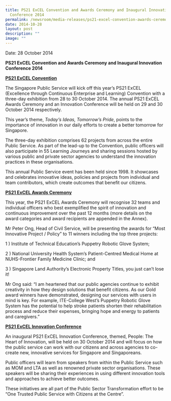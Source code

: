 ```yaml
---
title: PS21 ExCEL Convention and Awards Ceremony and Inaugural Innovation
  Conference 2014
permalink: /newsroom/media-releases/ps21-excel-convention-awards-ceremony-inaugural-innovation-conference-2014/
date: 2014-10-28
layout: post
description: ""
image: ""
---
```

Date: 28 October 2014

**PS21 ExCEL Convention and Awards Ceremony and Inaugural Innovation Conference 2014**

<u>**PS21 ExCEL Convention**</u>

The Singapore Public Service will kick off this year’s PS21 ExCEL (Excellence through Continuous Enterprise and Learning) Convention with a three-day exhibition from 28 to 30 October 2014. The annual PS21 ExCEL Awards Ceremony and an Innovation Conference will be held on 29 and 30 October 2014 respectively.

This year’s theme,&nbsp;_Today’s Ideas, Tomorrow’s Pride_, points to the importance of innovation in our daily efforts to create a better tomorrow for Singapore.

The three-day exhibition comprises 62 projects from across the entire Public Service. As part of the lead-up to the Convention, public officers will also participate in 55 Learning Journeys and sharing sessions hosted by various public and private sector agencies to understand the innovation practices in these organisations.

This annual Public Service event has been held since 1998. It showcases and celebrates innovative ideas, policies and projects from individual and team contributors, which create outcomes that benefit our citizens.

<u>**PS21 ExCEL Awards Ceremony**</u>

This year, the PS21 ExCEL Awards Ceremony will recognise 32 teams and individual officers who best exemplified the spirit of innovation and continuous improvement over the past 12 months (more details on the award categories and award recipients are appended in the Annex).

Mr Peter Ong, Head of Civil Service, will be presenting the awards for “Most Innovative Project / Policy” to 11 winners including the top three projects:

1 ) Institute of Technical Education’s Puppetry Robotic Glove System;

2 ) National University Health System’s Patient-Centred Medical Home at NUHS-Frontier Family Medicine Clinic; and

3 ) Singapore Land Authority’s Electronic Property Titles, you just can’t lose it!

Mr Ong said: “I am heartened that our public agencies continue to exhibit creativity in how they design solutions that benefit citizens. As our Gold award winners have demonstrated, designing our services with users in mind is key. For example, ITE-College West’s Puppetry Robotic Glove System has the potential to help stroke patients shorten their rehabilitation process and reduce their expenses, bringing hope and energy to patients and caregivers.”

<u>**PS21 ExCEL Innovation Conference**</u>

An inaugural PS21 ExCEL Innovation Conference, themed, People: The Heart of Innovation, will be held on 30 October 2014 and will focus on how the public service can work with our citizens and across agencies to co-create new, innovative services for Singapore and Singaporeans.

Public officers will learn from speakers from within the Public Service such as MOM and LTA as well as renowned private sector organisations. These speakers will be sharing their experiences in using different innovation tools and approaches to achieve better outcomes.

These initiatives are all part of the Public Sector Transformation effort to be “One Trusted Public Service with Citizens at the Centre”.